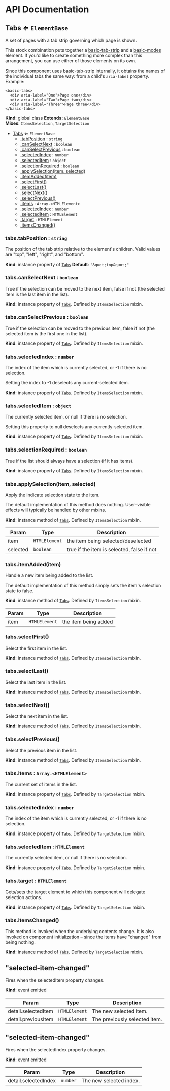 # API Documentation
<a name="Tabs"></a>
## Tabs ⇐ <code>ElementBase</code>
A set of pages with a tab strip governing which page is shown.

This stock combination puts together a [basic-tab-strip](../basic-tab-strip/)
and a [basic-modes](../basic-modes/) element. If you'd like to create
something more complex than this arrangement, you can use either of those
elements on its own.

Since this component uses basic-tab-strip internally, it obtains the names of
the individual tabs the same way: from a child's `aria-label` property.
Example:

    <basic-tabs>
      <div aria-label="One">Page one</div>
      <div aria-label="Two">Page two</div>
      <div aria-label="Three">Page three</div>
    </basic-tabs>

  **Kind**: global class
**Extends:** <code>ElementBase</code>  
**Mixes**: <code>ItemsSelection</code>, <code>TargetSelection</code>  

* [Tabs](#Tabs) ⇐ <code>ElementBase</code>
    * [.tabPosition](#Tabs+tabPosition) : <code>string</code>
    * [.canSelectNext](#ItemsSelection+canSelectNext) : <code>boolean</code>
    * [.canSelectPrevious](#ItemsSelection+canSelectPrevious) : <code>boolean</code>
    * [.selectedIndex](#ItemsSelection+selectedIndex) : <code>number</code>
    * [.selectedItem](#ItemsSelection+selectedItem) : <code>object</code>
    * [.selectionRequired](#ItemsSelection+selectionRequired) : <code>boolean</code>
    * [.applySelection(item, selected)](#ItemsSelection+applySelection)
    * [.itemAdded(item)](#ItemsSelection+itemAdded)
    * [.selectFirst()](#ItemsSelection+selectFirst)
    * [.selectLast()](#ItemsSelection+selectLast)
    * [.selectNext()](#ItemsSelection+selectNext)
    * [.selectPrevious()](#ItemsSelection+selectPrevious)
    * [.items](#TargetSelection+items) : <code>Array.&lt;HTMLElement&gt;</code>
    * [.selectedIndex](#TargetSelection+selectedIndex) : <code>number</code>
    * [.selectedItem](#TargetSelection+selectedItem) : <code>HTMLElement</code>
    * [.target](#TargetSelection+target) : <code>HTMLElement</code>
    * [.itemsChanged()](#TargetSelection+itemsChanged)

<a name="Tabs+tabPosition"></a>
### tabs.tabPosition : <code>string</code>
The position of the tab strip relative to the element's children. Valid
values are "top", "left", "right", and "bottom".

  **Kind**: instance property of <code>[Tabs](#Tabs)</code>
**Default**: <code>&quot;\&quot;top\&quot;&quot;</code>  
<a name="ItemsSelection+canSelectNext"></a>
### tabs.canSelectNext : <code>boolean</code>
True if the selection can be moved to the next item, false if not (the
selected item is the last item in the list).

  **Kind**: instance property of <code>[Tabs](#Tabs)</code>. Defined by <code>ItemsSelection</code> mixin.
<a name="ItemsSelection+canSelectPrevious"></a>
### tabs.canSelectPrevious : <code>boolean</code>
True if the selection can be moved to the previous item, false if not
(the selected item is the first one in the list).

  **Kind**: instance property of <code>[Tabs](#Tabs)</code>. Defined by <code>ItemsSelection</code> mixin.
<a name="ItemsSelection+selectedIndex"></a>
### tabs.selectedIndex : <code>number</code>
The index of the item which is currently selected, or -1 if there is no
selection.

Setting the index to -1 deselects any current-selected item.

  **Kind**: instance property of <code>[Tabs](#Tabs)</code>. Defined by <code>ItemsSelection</code> mixin.
<a name="ItemsSelection+selectedItem"></a>
### tabs.selectedItem : <code>object</code>
The currently selected item, or null if there is no selection.

Setting this property to null deselects any currently-selected item.

  **Kind**: instance property of <code>[Tabs](#Tabs)</code>. Defined by <code>ItemsSelection</code> mixin.
<a name="ItemsSelection+selectionRequired"></a>
### tabs.selectionRequired : <code>boolean</code>
True if the list should always have a selection (if it has items).

  **Kind**: instance property of <code>[Tabs](#Tabs)</code>. Defined by <code>ItemsSelection</code> mixin.
<a name="ItemsSelection+applySelection"></a>
### tabs.applySelection(item, selected)
Apply the indicate selection state to the item.

The default implementation of this method does nothing. User-visible
effects will typically be handled by other mixins.

  **Kind**: instance method of <code>[Tabs](#Tabs)</code>. Defined by <code>ItemsSelection</code> mixin.

| Param | Type | Description |
| --- | --- | --- |
| item | <code>HTMLElement</code> | the item being selected/deselected |
| selected | <code>boolean</code> | true if the item is selected, false if not |

<a name="ItemsSelection+itemAdded"></a>
### tabs.itemAdded(item)
Handle a new item being added to the list.

The default implementation of this method simply sets the item's
selection state to false.

  **Kind**: instance method of <code>[Tabs](#Tabs)</code>. Defined by <code>ItemsSelection</code> mixin.

| Param | Type | Description |
| --- | --- | --- |
| item | <code>HTMLElement</code> | the item being added |

<a name="ItemsSelection+selectFirst"></a>
### tabs.selectFirst()
Select the first item in the list.

  **Kind**: instance method of <code>[Tabs](#Tabs)</code>. Defined by <code>ItemsSelection</code> mixin.
<a name="ItemsSelection+selectLast"></a>
### tabs.selectLast()
Select the last item in the list.

  **Kind**: instance method of <code>[Tabs](#Tabs)</code>. Defined by <code>ItemsSelection</code> mixin.
<a name="ItemsSelection+selectNext"></a>
### tabs.selectNext()
Select the next item in the list.

  **Kind**: instance method of <code>[Tabs](#Tabs)</code>. Defined by <code>ItemsSelection</code> mixin.
<a name="ItemsSelection+selectPrevious"></a>
### tabs.selectPrevious()
Select the previous item in the list.

  **Kind**: instance method of <code>[Tabs](#Tabs)</code>. Defined by <code>ItemsSelection</code> mixin.
<a name="TargetSelection+items"></a>
### tabs.items : <code>Array.&lt;HTMLElement&gt;</code>
The current set of items in the list.

  **Kind**: instance property of <code>[Tabs](#Tabs)</code>. Defined by <code>TargetSelection</code> mixin.
<a name="TargetSelection+selectedIndex"></a>
### tabs.selectedIndex : <code>number</code>
The index of the item which is currently selected, or -1 if there is no
selection.

  **Kind**: instance property of <code>[Tabs](#Tabs)</code>. Defined by <code>TargetSelection</code> mixin.
<a name="TargetSelection+selectedItem"></a>
### tabs.selectedItem : <code>HTMLElement</code>
The currently selected item, or null if there is no selection.

  **Kind**: instance property of <code>[Tabs](#Tabs)</code>. Defined by <code>TargetSelection</code> mixin.
<a name="TargetSelection+target"></a>
### tabs.target : <code>HTMLElement</code>
Gets/sets the target element to which this component will delegate
selection actions.

  **Kind**: instance property of <code>[Tabs](#Tabs)</code>. Defined by <code>TargetSelection</code> mixin.
<a name="TargetSelection+itemsChanged"></a>
### tabs.itemsChanged()
This method is invoked when the underlying contents change. It is also
invoked on component initialization – since the items have "changed" from
being nothing.

  **Kind**: instance method of <code>[Tabs](#Tabs)</code>. Defined by <code>TargetSelection</code> mixin.
<a name="event_selected-item-changed"></a>
## "selected-item-changed"
Fires when the selectedItem property changes.

  **Kind**: event emitted

| Param | Type | Description |
| --- | --- | --- |
| detail.selectedItem | <code>HTMLElement</code> | The new selected item. |
| detail.previousItem | <code>HTMLElement</code> | The previously selected item. |

<a name="event_selected-item-changed"></a>
## "selected-item-changed"
Fires when the selectedIndex property changes.

  **Kind**: event emitted

| Param | Type | Description |
| --- | --- | --- |
| detail.selectedIndex | <code>number</code> | The new selected index. |

